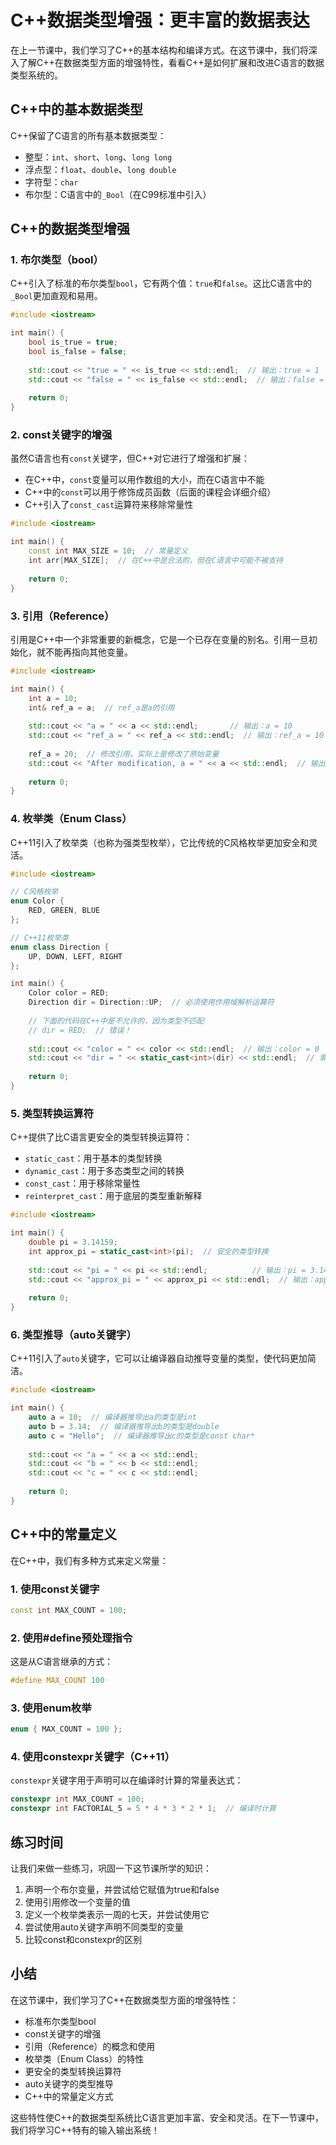 # C++数据类型增强：更丰富的数据表达

在上一节课中，我们学习了C++的基本结构和编译方式。在这节课中，我们将深入了解C++在数据类型方面的增强特性，看看C++是如何扩展和改进C语言的数据类型系统的。

## C++中的基本数据类型

C++保留了C语言的所有基本数据类型：

- 整型：`int`、`short`、`long`、`long long`
- 浮点型：`float`、`double`、`long double`
- 字符型：`char`
- 布尔型：C语言中的`_Bool`（在C99标准中引入）

## C++的数据类型增强

### 1. 布尔类型（bool）

C++引入了标准的布尔类型`bool`，它有两个值：`true`和`false`。这比C语言中的`_Bool`更加直观和易用。

```cpp
#include <iostream>

int main() {
    bool is_true = true;
    bool is_false = false;
    
    std::cout << "true = " << is_true << std::endl;  // 输出：true = 1
    std::cout << "false = " << is_false << std::endl;  // 输出：false = 0
    
    return 0;
}
```

### 2. const关键字的增强

虽然C语言也有`const`关键字，但C++对它进行了增强和扩展：

- 在C++中，`const`变量可以用作数组的大小，而在C语言中不能
- C++中的`const`可以用于修饰成员函数（后面的课程会详细介绍）
- C++引入了`const_cast`运算符来移除常量性

```cpp
#include <iostream>

int main() {
    const int MAX_SIZE = 10;  // 常量定义
    int arr[MAX_SIZE];  // 在C++中是合法的，但在C语言中可能不被支持
    
    return 0;
}
```

### 3. 引用（Reference）

引用是C++中一个非常重要的新概念，它是一个已存在变量的别名。引用一旦初始化，就不能再指向其他变量。

```cpp
#include <iostream>

int main() {
    int a = 10;
    int& ref_a = a;  // ref_a是a的引用
    
    std::cout << "a = " << a << std::endl;       // 输出：a = 10
    std::cout << "ref_a = " << ref_a << std::endl;  // 输出：ref_a = 10
    
    ref_a = 20;  // 修改引用，实际上是修改了原始变量
    std::cout << "After modification, a = " << a << std::endl;  // 输出：After modification, a = 20
    
    return 0;
}
```

### 4. 枚举类（Enum Class）

C++11引入了枚举类（也称为强类型枚举），它比传统的C风格枚举更加安全和灵活。

```cpp
#include <iostream>

// C风格枚举
enum Color {
    RED, GREEN, BLUE
};

// C++11枚举类
enum class Direction {
    UP, DOWN, LEFT, RIGHT
};

int main() {
    Color color = RED;
    Direction dir = Direction::UP;  // 必须使用作用域解析运算符
    
    // 下面的代码在C++中是不允许的，因为类型不匹配
    // dir = RED;  // 错误！
    
    std::cout << "color = " << color << std::endl;  // 输出：color = 0
    std::cout << "dir = " << static_cast<int>(dir) << std::endl;  // 需要显式转换为int
    
    return 0;
}
```

### 5. 类型转换运算符

C++提供了比C语言更安全的类型转换运算符：

- `static_cast`：用于基本的类型转换
- `dynamic_cast`：用于多态类型之间的转换
- `const_cast`：用于移除常量性
- `reinterpret_cast`：用于底层的类型重新解释

```cpp
#include <iostream>

int main() {
    double pi = 3.14159;
    int approx_pi = static_cast<int>(pi);  // 安全的类型转换
    
    std::cout << "pi = " << pi << std::endl;          // 输出：pi = 3.14159
    std::cout << "approx_pi = " << approx_pi << std::endl;  // 输出：approx_pi = 3
    
    return 0;
}
```

### 6. 类型推导（auto关键字）

C++11引入了`auto`关键字，它可以让编译器自动推导变量的类型，使代码更加简洁。

```cpp
#include <iostream>

int main() {
    auto a = 10;  // 编译器推导出a的类型是int
    auto b = 3.14;  // 编译器推导出b的类型是double
    auto c = "Hello";  // 编译器推导出c的类型是const char*
    
    std::cout << "a = " << a << std::endl;
    std::cout << "b = " << b << std::endl;
    std::cout << "c = " << c << std::endl;
    
    return 0;
}
```

## C++中的常量定义

在C++中，我们有多种方式来定义常量：

### 1. 使用const关键字

```cpp
const int MAX_COUNT = 100;
```

### 2. 使用#define预处理指令

这是从C语言继承的方式：

```cpp
#define MAX_COUNT 100
```

### 3. 使用enum枚举

```cpp
enum { MAX_COUNT = 100 };
```

### 4. 使用constexpr关键字（C++11）

`constexpr`关键字用于声明可以在编译时计算的常量表达式：

```cpp
constexpr int MAX_COUNT = 100;
constexpr int FACTORIAL_5 = 5 * 4 * 3 * 2 * 1;  // 编译时计算
```

## 练习时间

让我们来做一些练习，巩固一下这节课所学的知识：

1. 声明一个布尔变量，并尝试给它赋值为true和false
2. 使用引用修改一个变量的值
3. 定义一个枚举类表示一周的七天，并尝试使用它
4. 尝试使用auto关键字声明不同类型的变量
5. 比较const和constexpr的区别

## 小结

在这节课中，我们学习了C++在数据类型方面的增强特性：

- 标准布尔类型bool
- const关键字的增强
- 引用（Reference）的概念和使用
- 枚举类（Enum Class）的特性
- 更安全的类型转换运算符
- auto关键字的类型推导
- C++中的常量定义方式

这些特性使C++的数据类型系统比C语言更加丰富、安全和灵活。在下一节课中，我们将学习C++特有的输入输出系统！